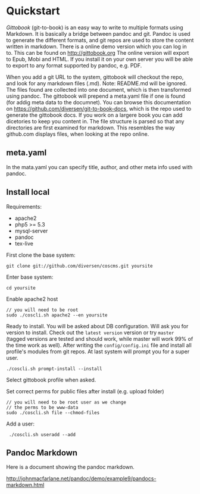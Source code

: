# Quickstart

*Gittobook* (git-to-book) is an easy way to write to multiple formats using Markdown. It is basically a bridge between pandoc and git. Pandoc is used to generate the different formats, and git repos are used to store the content written in markdown. There is a online demo version which you can log in to. This can be found on <http://gittobook.org> The online version will export to Epub, Mobi and HTML. If you install it on your own server you will be able to export to any format supported by pandoc, e.g. PDF. 

When you add a git URL to the system, gittobook will checkout the repo, and look for any markdown files (.md). Note: README.md will be ignored. The files found are collected into one document, which is then transformed using pandoc. The gittobook will prepend a meta.yaml file if one is found (for addig meta data to the documnet). You can browse this documentation on <https://github.com/diversen/git-to-book-docs>, which is the repo used to generate the gittobook docs. If you work on a largere book you can add dicetories to keep you content in. The file structure is parsed so that any directories are first examined for markdown. This resembles the way github.com displays files, when looking at the repo online.  

## meta.yaml

In the mata.yaml you can specify title, author, and other meta info used with pandoc. 

## Install local

Requirements: 

* apache2
* php5 >= 5.3
* mysql-server
* pandoc
* tex-live

First clone the base system: 

    git clone git://github.com/diversen/coscms.git yoursite

Enter base system: 

    cd yoursite

Enable apache2 host

    // you will need to be root
    sudo ./coscli.sh apache2 --en yoursite

Ready to install. You will be asked about DB configuration.  Will ask you for version to install. Check out the `latest version` version or try `master` (tagged versions are tested and should work, while master will work 99% of the time work as well). After writing the `config/config.ini` file and install all profile's modules from git repos. At last system will prompt you for a super user. 

    ./coscli.sh prompt-install --install

Select gittobook profile when asked. 

Set correct perms for public files after install (e.g. upload folder)

    // you will need to be root user as we change 
    // the perms to be www-data
    sudo ./coscli.sh file --chmod-files

Add a user: 

     ./coscli.sh useradd --add

## Pandoc Markdown

Here is a document showing the pandoc markdown.  

<http://johnmacfarlane.net/pandoc/demo/example9/pandocs-markdown.html>

